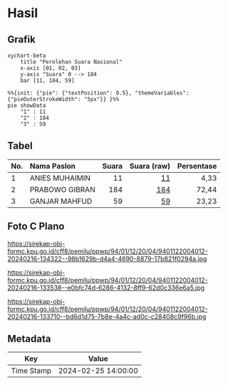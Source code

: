 # Hasil

## Grafik

```mermaid
xychart-beta
    title "Perolehan Suara Nasional"
    x-axis [01, 02, 03]
    y-axis "Suara" 0 --> 184
    bar [11, 184, 59]
```

```mermaid
%%{init: {"pie": {"textPosition": 0.5}, "themeVariables": {"pieOuterStrokeWidth": "5px"}} }%%
pie showData
    "1" : 11
    "2" : 184
    "3" : 59
```

## Tabel

| No. | Nama Paslon    | Suara | Suara (raw) | Persentase |
|:--- |:-------------- | -----:| -----------:| ----------:|
| 1   | ANIES MUHAIMIN | 11    | [11][p-1]   | 4,33       |
| 2   | PRABOWO GIBRAN | 184   | [184][p-2]  | 72,44      |
| 3   | GANJAR MAHFUD  | 59    | [59][p-3]   | 23,23      |


[p-1]: https://github.com/gigit-pemilu/pemilu-2024/blob/main/pilpres/hitung-suara/sub/94-papua-tengah/sub/01-nabire/sub/12-nabire-barat/sub/2004-kali-semen/sub/012-tps/sub/paslon-1.txt
[p-2]: https://github.com/gigit-pemilu/pemilu-2024/blob/main/pilpres/hitung-suara/sub/94-papua-tengah/sub/01-nabire/sub/12-nabire-barat/sub/2004-kali-semen/sub/012-tps/sub/paslon-2.txt
[p-3]: https://github.com/gigit-pemilu/pemilu-2024/blob/main/pilpres/hitung-suara/sub/94-papua-tengah/sub/01-nabire/sub/12-nabire-barat/sub/2004-kali-semen/sub/012-tps/sub/paslon-3.txt

## Foto C Plano

https://sirekap-obj-formc.kpu.go.id/cff8/pemilu/ppwp/94/01/12/20/04/9401122004012-20240216-134322--98b1629b-d4a4-4690-8879-17b821f0294a.jpg

https://sirekap-obj-formc.kpu.go.id/cff8/pemilu/ppwp/94/01/12/20/04/9401122004012-20240216-133538--e0bfc74d-6286-4132-8ff9-62d0c336e6a5.jpg

https://sirekap-obj-formc.kpu.go.id/cff8/pemilu/ppwp/94/01/12/20/04/9401122004012-20240216-133710--bd6d1d75-7b8e-4a4c-ad0c-c28408c9f96b.jpg


## Metadata

| Key        | Value               |
| ---------- | ------------------- |
| Time Stamp | 2024-02-25 14:00:00 |



